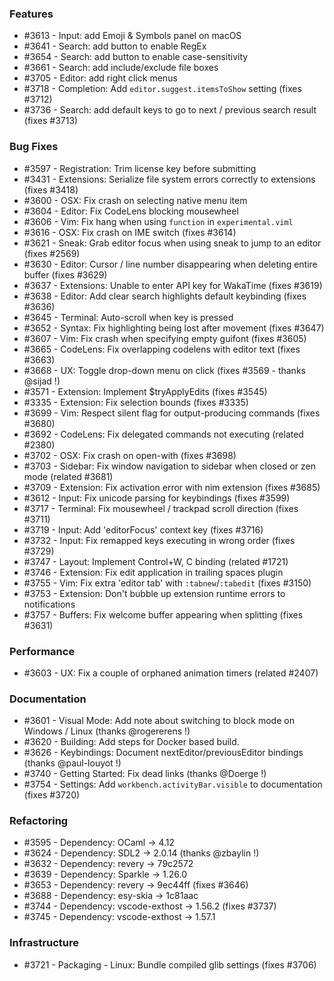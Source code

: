 ### Features 

- #3613 - Input: add Emoji & Symbols panel on macOS
- #3641 - Search: add button to enable RegEx
- #3654 - Search: add button to enable case-sensitivity
- #3661 - Search: add include/exclude file boxes
- #3705 - Editor: add right click menus
- #3718 - Completion: Add `editor.suggest.itemsToShow` setting (fixes #3712)
- #3736 - Search: add default keys to go to next / previous search result (fixes #3713)

### Bug Fixes

- #3597 - Registration: Trim license key before submitting
- #3431 - Extensions: Serialize file system errors correctly to extensions (fixes #3418)
- #3600 - OSX: Fix crash on selecting native menu item
- #3604 - Editor: Fix CodeLens blocking mousewheel
- #3606 - Vim: Fix hang when using `function` in `experimental.viml`
- #3616 - OSX: Fix crash on IME switch (fixes #3614)
- #3621 - Sneak: Grab editor focus when using sneak to jump to an editor (fixes #2569)
- #3630 - Editor: Cursor / line number disappearing when deleting entire buffer (fixes #3629)
- #3637 - Extensions: Unable to enter API key for WakaTime (fixes #3619)
- #3638 - Editor: Add clear search highlights default keybinding (fixes #3636)
- #3645 - Terminal: Auto-scroll when key is pressed
- #3652 - Syntax: Fix highlighting being lost after movement (fixes #3647)
- #3607 - Vim: Fix crash when specifying empty guifont (fixes #3605)
- #3665 - CodeLens: Fix overlapping codelens with editor text (fixes #3663)
- #3668 - UX: Toggle drop-down menu on click (fixes #3569 - thanks @sijad !)
- #3571 - Extension: Implement $tryApplyEdits (fixes #3545)
- #3335 - Extension: Fix selection bounds (fixes #3335)
- #3699 - Vim: Respect silent flag for output-producing commands (fixes #3680)
- #3692 - CodeLens: Fix delegated commands not executing (related #2380)
- #3702 - OSX: Fix crash on open-with (fixes #3698)
- #3703 - Sidebar: Fix window navigation to sidebar when closed or zen mode (related #3681)
- #3709 - Extension: Fix activation error with nim extension (fixes #3685)
- #3612 - Input: Fix unicode parsing for keybindings (fixes #3599)
- #3717 - Terminal: Fix mousewheel / trackpad scroll direction (fixes #3711)
- #3719 - Input: Add 'editorFocus' context key (fixes #3716)
- #3732 - Input: Fix remapped keys executing in wrong order (fixes #3729)
- #3747 - Layout: Implement Control+W, C binding (related #1721)
- #3746 - Extension: Fix edit application in trailing spaces plugin
- #3755 - Vim: Fix extra 'editor tab' with `:tabnew`/`:tabedit` (fixes #3150)
- #3753 - Extension: Don't bubble up extension runtime errors to notifications
- #3757 - Buffers: Fix welcome buffer appearing when splitting (fixes #3631)

### Performance

- #3603 - UX: Fix a couple of orphaned animation timers (related #2407)

### Documentation

- #3601 - Visual Mode: Add note about switching to block mode on Windows / Linux (thanks @rogererens !)
- #3620 - Building: Add steps for Docker based build.
- #3626 - Keybindings: Document nextEditor/previousEditor bindings (thanks @paul-louyot !)
- #3740 - Getting Started: Fix dead links (thanks @Doerge !)
- #3754 - Settings: Add `workbench.activityBar.visible` to documentation (fixes #3720)

### Refactoring

- #3595 - Dependency: OCaml -> 4.12
- #3624 - Dependency: SDL2 -> 2.0.14 (thanks @zbaylin !)
- #3632 - Dependency: revery -> 79c2572
- #3639 - Dependency: Sparkle -> 1.26.0
- #3653 - Dependency: revery -> 9ec44ff (fixes #3646)
- #3688 - Dependency: esy-skia -> 1c81aac
- #3744 - Dependency: vscode-exthost -> 1.56.2 (fixes #3737)
- #3745 - Dependency: vscode-exthost -> 1.57.1

### Infrastructure

- #3721 - Packaging - Linux: Bundle compiled glib settings (fixes #3706)
